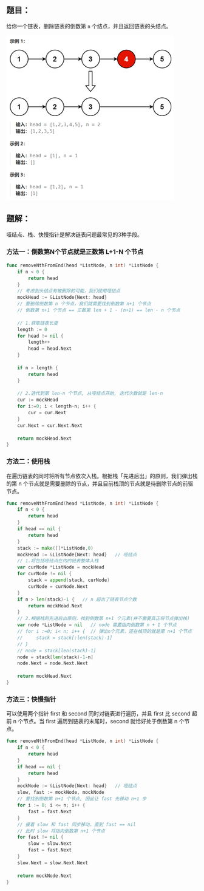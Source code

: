 ## 题目：

给你一个链表，删除链表的倒数第 `n` 个结点，并且返回链表的头结点。

<img src="19.删除链表的倒数第N个节点.assets/image-20240223201319775.png" alt="image-20240223201319775" style="zoom:50%;" />

## 题解：

哑结点、栈、快慢指针是解决链表问题最常见的3种手段。

### 方法一：倒数第N个节点就是正数第 L+1-N 个节点

```go
func removeNthFromEnd(head *ListNode, n int) *ListNode {
    if n < 0 {
        return head
    }
    // 考虑到头结点有被删除的可能，我们使用哑结点
    mockHead := &ListNode{Next: head}
    // 要删除倒数第 n 个节点，我们就需要找到倒数第 n+1 个节点
    // 倒数第 n+1 个节点 == 正数第 len + 1 - (n+1) == len - n 个节点

    // 1.获取链表长度
    length := 0
    for head != nil {
        length++
        head = head.Next
    }

    if n > length {
        return head
    }

    // 2.迭代到第 len-n 个节点, 从哑结点开始, 迭代次数就是 len-n
    cur := mockHead
    for i:=0; i < length-n; i++ {
        cur = cur.Next
    }
    cur.Next = cur.Next.Next

    return mockHead.Next
}
```

### 方法二：使用栈

在遍历链表的同时将所有节点依次入栈。根据栈「先进后出」的原则，我们弹出栈的第 n 个节点就是需要删除的节点，并且目前栈顶的节点就是待删除节点的前驱节点。

```go
func removeNthFromEnd(head *ListNode, n int) *ListNode {
    if n < 0 {
        return head
    }
    if head == nil {
        return head
    }
    stack := make([]*ListNode,0)
    mockHead := &ListNode{Next: head}   // 哑结点
	// 1.将包括哑结点在内的链表整体入栈
    var curNode *ListNode = mockHead
    for curNode != nil {
        stack = append(stack, curNode)
        curNode = curNode.Next
    }
    if n > len(stack)-1 {   // n 超出了链表节点个数
        return mockHead.Next
    }
    // 2.根据栈的先进后出原则，找到倒数第 n+1 个元素(并不需要真正将节点弹出栈) 
    var node *ListNode = nil   // node 需要指向倒数第 n + 1 个节点 
    // for i :=0; i< n; i++ {  // 弹出n个元素，还在栈顶的就是第 n+1 个节点
    //     stack = stack[:len(stack)-1]
    // }
    // node = stack[len(stack)-1]
    node = stack[len(stack)-1-n]
    node.Next = node.Next.Next

    return mockHead.Next
}
```

### 方法三：快慢指针

可以使用两个指针 first 和 second 同时对链表进行遍历，并且 first 比 second 超前 n 个节点。当 first 遍历到链表的末尾时，second 就恰好处于倒数第 n 个节点。

```go
func removeNthFromEnd(head *ListNode, n int) *ListNode {
    if n < 0 {
        return head
    }
    if head == nil {
        return head
    }
    mockNode := &ListNode{Next: head}   // 哑结点
    slow, fast := mockNode, mockNode
    // 要找到倒数第 n+1 个节点, 因此让 fast 先移动 n+1 步
    for i := 0; i <= n; i++ {
        fast = fast.Next
    }
    // 接着 slow 和 fast 同步移动，直到 fast == nil
    // 此时 slow 将指向倒数第 n+1 个节点
    for fast != nil {
        slow = slow.Next
        fast = fast.Next
    }
    slow.Next = slow.Next.Next

    return mockNode.Next
}
```

